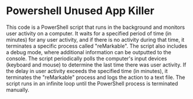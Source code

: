 # Powershell Unused App Killer

This code is a PowerShell script that runs in the background and monitors user activity on a computer. It waits for a specified period of time (in minutes) for any user activity, and if there is no activity during that time, it terminates a specific process called "reMarkable". The script also includes a debug mode, where additional information can be outputted to the console. The script periodically polls the computer's input devices (keyboard and mouse) to determine the last time there was user activity. If the delay in user activity exceeds the specified time (in minutes), it terminates the "reMarkable" process and logs the action to a text file. The script runs in an infinite loop until the PowerShell process is terminated manually.

